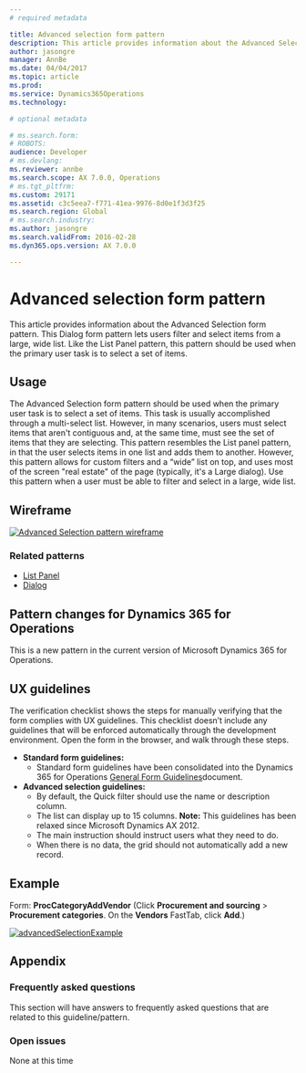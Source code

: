 ```yaml
---
# required metadata

title: Advanced selection form pattern
description: This article provides information about the Advanced Selection form pattern. This Dialog form pattern lets users filter and select items from a large, wide list. Like the List Panel pattern, this pattern should be used when the primary user task is to select a set of items.
author: jasongre
manager: AnnBe
ms.date: 04/04/2017
ms.topic: article
ms.prod: 
ms.service: Dynamics365Operations
ms.technology: 

# optional metadata

# ms.search.form: 
# ROBOTS: 
audience: Developer
# ms.devlang: 
ms.reviewer: annbe
ms.search.scope: AX 7.0.0, Operations
# ms.tgt_pltfrm: 
ms.custom: 29171
ms.assetid: c3c5eea7-f771-41ea-9976-8d0e1f3d3f25
ms.search.region: Global
# ms.search.industry: 
ms.author: jasongre
ms.search.validFrom: 2016-02-28
ms.dyn365.ops.version: AX 7.0.0

---
```


# Advanced selection form pattern

This article provides information about the Advanced Selection form pattern. This Dialog form pattern lets users filter and select items from a large, wide list. Like the List Panel pattern, this pattern should be used when the primary user task is to select a set of items.

Usage
-----

The Advanced Selection form pattern should be used when the primary user task is to select a set of items. This task is usually accomplished through a multi-select list. However, in many scenarios, users must select items that aren't contiguous and, at the same time, must see the set of items that they are selecting. This pattern resembles the List panel pattern, in that the user selects items in one list and adds them to another. However, this pattern allows for custom filters and a “wide” list on top, and uses most of the screen "real estate" of the page (typically, it's a Large dialog). Use this pattern when a user must be able to filter and select in a large, wide list.

## Wireframe

[![Advanced Selection pattern wireframe](./media/advancedselection1.png)](./media/advancedselection1.png)

### Related patterns

-   [List Panel](list-panel-subpattern.md)
-   [Dialog](dialog-form-pattern.md)

## Pattern changes for Dynamics 365 for Operations
This is a new pattern in the current version of Microsoft Dynamics 365 for Operations.

## UX guidelines
The verification checklist shows the steps for manually verifying that the form complies with UX guidelines. This checklist doesn’t include any guidelines that will be enforced automatically through the development environment. Open the form in the browser, and walk through these steps.

-   **Standard form guidelines:**
    -   Standard form guidelines have been consolidated into the Dynamics 365 for Operations [General Form Guidelines](general-form-guidelines.md)document.
-   **Advanced selection guidelines:**
    -   By default, the Quick filter should use the name or description column.
    -   The list can display up to 15 columns. **Note:** This guidelines has been relaxed since Microsoft Dynamics AX 2012.
    -   The main instruction should instruct users what they need to do.
    -   When there is no data, the grid should not automatically add a new record.

## Example
Form: **ProcCategoryAddVendor** (Click **Procurement and sourcing** &gt; **Procurement categories**. On the **Vendors** FastTab, click **Add**.) 

[![advancedSelectionExample](./media/advancedselectionexample.png)](./media/advancedselectionexample.png)

## Appendix
### Frequently asked questions

This section will have answers to frequently asked questions that are related to this guideline/pattern.

### Open issues

None at this time


